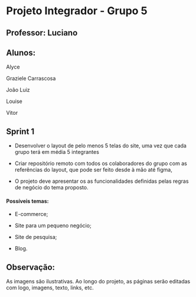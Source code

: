 # Projeto Integrador - Grupo 5


## Professor: Luciano


## Alunos: 
Alyce

Graziele Carrascosa

João Luiz

Louise

Vitor


## Sprint 1
- Desenvolver o layout de pelo menos 5 telas do site, uma vez que cada grupo terá em média 5 integrantes

- Criar repositório remoto com todos os colaboradores do grupo com as referências do layout, que pode ser feito desde à mão até figma, 

- O projeto deve apresentar os as funcionalidades definidas pelas regras de negócio do tema proposto.



#### Possíveis temas:

- E-commerce;

- Site para um pequeno negócio;

- Site de pesquisa;

- Blog.

## Observação:

As imagens são ilustrativas. Ao longo do projeto, as páginas serão editadas com logo, imagens, texto, links, etc.
